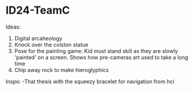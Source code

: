# ID24-TeamC
Ideas:
1. Digital arcaheology
2. Knock over the colston statue
3. Pose for the painting game: Kid must stand skill as they are slowly 'painted' on a screen. Shows how pre-cameras art used to take a long time
4. Chip away rock to make hieroglyphics

Inspo:
-That thesis with the squeezy bracelet for navigation from hci
